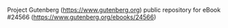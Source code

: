 Project Gutenberg (https://www.gutenberg.org) public repository for eBook #24566 (https://www.gutenberg.org/ebooks/24566)
